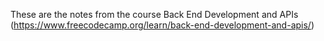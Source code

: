 These are the notes from the course Back End Development and APIs (https://www.freecodecamp.org/learn/back-end-development-and-apis/)

